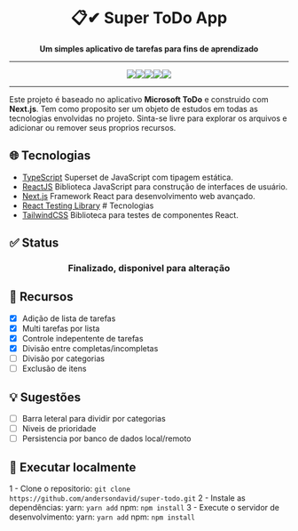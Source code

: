 <h1 align="center">📋✔ Super ToDo App</h1>
<p align="center"><strong>Um simples aplicativo de tarefas para fins de aprendizado</strong></p>

------------

<p align="center"><img src="https://img.shields.io/badge/React-20232A?style=for-the-badge&logo=react&logoColor=61DAFB"/><img src="https://img.shields.io/badge/TypeScript-007ACC?style=for-the-badge&logo=typescript&logoColor=white"/><img src="https://img.shields.io/badge/Tailwind_CSS-38B2AC?style=for-the-badge&logo=tailwind-css&logoColor=white"/><img src="https://img.shields.io/badge/Jest-323330?style=for-the-badge&logo=Jest&logoColor=white" /><img src="https://img.shields.io/badge/eslint-3A33D1?style=for-the-badge&logo=eslint&logoColor=white" /></p>

------------

Este projeto é baseado no aplicativo **Microsoft ToDo** e construido com **Next.js**.
Tem como proposito ser um objeto de estudos em todas as tecnologias envolvidas no projeto.
Sinta-se livre para explorar os arquivos e adicionar ou remover seus proprios recursos.

## 🌐 Tecnologias
- [TypeScript](https://www.typescriptlang.org/) Superset de JavaScript com tipagem estática.
- [ReactJS](https://reactjs.org/) Biblioteca JavaScript para construção de interfaces de usuário.
- [Next.js](https://nextjs.org/) Framework React para desenvolvimento web avançado.
- [React Testing Library](https://testing-library.com/docs/react-testing-library/intro/) # Tecnologias
- [TailwindCSS](https://tailwindcss.com/) Biblioteca para testes de componentes React.

## ✅ Status
<center><h3>Finalizado, disponivel para alteração</h3></center>

## 🚀 Recursos
- [x] Adição de lista de tarefas
- [x] Multi tarefas por lista
- [x] Controle indepentente de tarefas
- [x] Divisão entre completas/incompletas
- [ ] Divisão por categorias
- [ ] Exclusão de itens

## 💡 Sugestões
- [ ] Barra leteral para dividir por categorias
- [ ] Niveis de prioridade
- [ ] Persistencia por banco de dados local/remoto

## 🚀 Executar localmente
1 - Clone o repositorio:
`git clone https://github.com/andersondavid/super-todo.git`
2 - Instale as dependências:
yarn: `yarn add`
npm: `npm install`
3 - Execute o servidor de desenvolvimento:
yarn: `yarn add`
npm: `npm install`